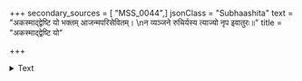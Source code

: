 +++
secondary_sources = [ "MSS_0044",]
jsonClass = "Subhaashita"
text = "अकस्माद्द्वेष्टि यो भक्तम् आजन्मपरिसेवितम्।  \nन व्यञ्जने रुचिर्यस्य त्याज्यो नृप इवातुरः॥"
title = "अकस्माद्द्वेष्टि यो"

+++

<details><summary>Text</summary>

अकस्माद्द्वेष्टि यो भक्तम् आजन्मपरिसेवितम्।  
न व्यञ्जने रुचिर्यस्य त्याज्यो नृप इवातुरः॥
</details>
